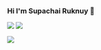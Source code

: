### Hi I'm Supachai Ruknuy 👋

<!--
**supachai2538/supachai2538** is a ✨ _special_ ✨ repository because its `README.md` (this file) appears on your GitHub profile.

Here are some ideas to get you started:

- 🔭 I’m currently working on ...
- 🌱 I’m currently learning ...
- 👯 I’m looking to collaborate on ...
- 🤔 I’m looking for help with ...
- 💬 Ask me about ...
- 📫 How to reach me: ...
- 😄 Pronouns: ...
- ⚡ Fun fact: ...
-->


![](http://github-profile-summary-cards.vercel.app/api/cards/stats?username=thesun7385&theme=dark)         ![](http://github-profile-summary-cards.vercel.app/api/cards/repos-per-language?username=thesun7385&theme=dark)

![](http://github-profile-summary-cards.vercel.app/api/cards/profile-details?username=thesun7385&theme=dark)
